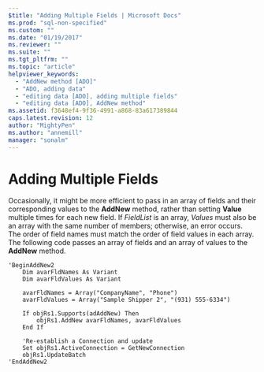 ```yaml
---
$title: "Adding Multiple Fields | Microsoft Docs"
ms.prod: "sql-non-specified"
ms.custom: ""
ms.date: "01/19/2017"
ms.reviewer: ""
ms.suite: ""
ms.tgt_pltfrm: ""
ms.topic: "article"
helpviewer_keywords: 
  - "AddNew method [ADO]"
  - "ADO, adding data"
  - "editing data [ADO], adding multiple fields"
  - "editing data [ADO], AddNew method"
ms.assetid: f3648ef4-9f36-4991-a868-83a617389844
caps.latest.revision: 12
author: "MightyPen"
ms.author: "annemill"
manager: "sonalm"
---
```

# Adding Multiple Fields
Occasionally, it might be more efficient to pass in an array of fields and their corresponding values to the **AddNew** method, rather than setting **Value** multiple times for each new field. If *FieldList* is an array, *Values* must also be an array with the same number of members; otherwise, an error occurs. The order of field names must match the order of field values in each array. The following code passes an array of fields and an array of values to the **AddNew** method.  
  
```  
'BeginAddNew2  
    Dim avarFldNames As Variant  
    Dim avarFldValues As Variant  
  
    avarFldNames = Array("CompanyName", "Phone")  
    avarFldValues = Array("Sample Shipper 2", "(931) 555-6334")  
  
    If objRs1.Supports(adAddNew) Then  
        objRs1.AddNew avarFldNames, avarFldValues  
    End If  
  
    'Re-establish a Connection and update  
    Set objRs1.ActiveConnection = GetNewConnection  
    objRs1.UpdateBatch  
'EndAddNew2  
```